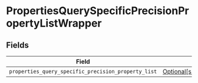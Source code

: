 # PropertiesQuerySpecificPrecisionPropertyListWrapper


## Fields

| Field                                                                                                                                    | Type                                                                                                                                     | Required                                                                                                                                 | Description                                                                                                                              |
| ---------------------------------------------------------------------------------------------------------------------------------------- | ---------------------------------------------------------------------------------------------------------------------------------------- | ---------------------------------------------------------------------------------------------------------------------------------------- | ---------------------------------------------------------------------------------------------------------------------------------------- |
| `properties_query_specific_precision_property_list`                                                                                      | [Optional[shared.PropertiesQuerySpecificPrecisionPropertyList]](undefined/models/shared/propertiesqueryspecificprecisionpropertylist.md) | :heavy_minus_sign:                                                                                                                       | N/A                                                                                                                                      |